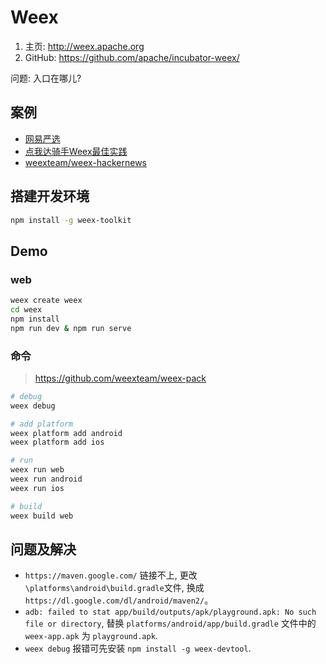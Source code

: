 # Weex

1. 主页: <http://weex.apache.org>
2. GitHub: <https://github.com/apache/incubator-weex/>

问题: 入口在哪儿?

## 案例

* [网易严选](https://github.com/zwwill/yanxuan-weex-demo)
* [点我达骑手Weex最佳实践](https://mp.weixin.qq.com/s/dowOE_QpZrtV5GH9EAgyHg)
* [weexteam/weex-hackernews](https://github.com/weexteam/weex-hackernews)

## 搭建开发环境

```bash
npm install -g weex-toolkit
```

## Demo

### web

```bash
weex create weex
cd weex
npm install
npm run dev & npm run serve
```

### 命令

> <https://github.com/weexteam/weex-pack>

```bash
# debug
weex debug

# add platform
weex platform add android
weex platform add ios

# run
weex run web
weex run android
weex run ios

# build
weex build web
```

## 问题及解决

* `https://maven.google.com/` 链接不上, 更改`\platforms\android\build.gradle`文件, 换成 `https://dl.google.com/dl/android/maven2/`。
* `adb: failed to stat app/build/outputs/apk/playground.apk: No such file or directory`, 替换 `platforms/android/app/build.gradle` 文件中的 `weex-app.apk` 为 `playground.apk`.
* `weex debug` 报错可先安装 `npm install -g weex-devtool`.

